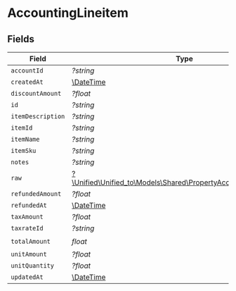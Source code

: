 # AccountingLineitem


## Fields

| Field                                                                                                                    | Type                                                                                                                     | Required                                                                                                                 | Description                                                                                                              |
| ------------------------------------------------------------------------------------------------------------------------ | ------------------------------------------------------------------------------------------------------------------------ | ------------------------------------------------------------------------------------------------------------------------ | ------------------------------------------------------------------------------------------------------------------------ |
| `accountId`                                                                                                              | *?string*                                                                                                                | :heavy_minus_sign:                                                                                                       | N/A                                                                                                                      |
| `createdAt`                                                                                                              | [\DateTime](https://www.php.net/manual/en/class.datetime.php)                                                            | :heavy_minus_sign:                                                                                                       | N/A                                                                                                                      |
| `discountAmount`                                                                                                         | *?float*                                                                                                                 | :heavy_minus_sign:                                                                                                       | N/A                                                                                                                      |
| `id`                                                                                                                     | *?string*                                                                                                                | :heavy_minus_sign:                                                                                                       | N/A                                                                                                                      |
| `itemDescription`                                                                                                        | *?string*                                                                                                                | :heavy_minus_sign:                                                                                                       | N/A                                                                                                                      |
| `itemId`                                                                                                                 | *?string*                                                                                                                | :heavy_minus_sign:                                                                                                       | N/A                                                                                                                      |
| `itemName`                                                                                                               | *?string*                                                                                                                | :heavy_minus_sign:                                                                                                       | N/A                                                                                                                      |
| `itemSku`                                                                                                                | *?string*                                                                                                                | :heavy_minus_sign:                                                                                                       | N/A                                                                                                                      |
| `notes`                                                                                                                  | *?string*                                                                                                                | :heavy_minus_sign:                                                                                                       | N/A                                                                                                                      |
| `raw`                                                                                                                    | [?\Unified\Unified_to\Models\Shared\PropertyAccountingLineitemRaw](../../Models/Shared/PropertyAccountingLineitemRaw.md) | :heavy_minus_sign:                                                                                                       | N/A                                                                                                                      |
| `refundedAmount`                                                                                                         | *?float*                                                                                                                 | :heavy_minus_sign:                                                                                                       | N/A                                                                                                                      |
| `refundedAt`                                                                                                             | [\DateTime](https://www.php.net/manual/en/class.datetime.php)                                                            | :heavy_minus_sign:                                                                                                       | N/A                                                                                                                      |
| `taxAmount`                                                                                                              | *?float*                                                                                                                 | :heavy_minus_sign:                                                                                                       | N/A                                                                                                                      |
| `taxrateId`                                                                                                              | *?string*                                                                                                                | :heavy_minus_sign:                                                                                                       | N/A                                                                                                                      |
| `totalAmount`                                                                                                            | *float*                                                                                                                  | :heavy_check_mark:                                                                                                       | N/A                                                                                                                      |
| `unitAmount`                                                                                                             | *?float*                                                                                                                 | :heavy_minus_sign:                                                                                                       | N/A                                                                                                                      |
| `unitQuantity`                                                                                                           | *?float*                                                                                                                 | :heavy_minus_sign:                                                                                                       | N/A                                                                                                                      |
| `updatedAt`                                                                                                              | [\DateTime](https://www.php.net/manual/en/class.datetime.php)                                                            | :heavy_minus_sign:                                                                                                       | N/A                                                                                                                      |